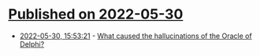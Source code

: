 # [Published on 2022-05-30](index.md)

* [2022-05-30, 15:53:21](https://news.ycombinator.com/item?id=31560298) - [What caused the hallucinations of the Oracle of Delphi?](https://dynomight.net/delphi/)
